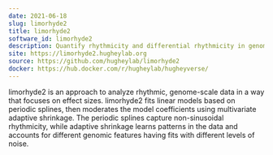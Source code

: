 ```yaml
---
date: 2021-06-18
slug: limorhyde2
title: limorhyde2
software_id: limorhyde2
description: Quantify rhythmicity and differential rhythmicity in genome-scale data
site: https://limorhyde2.hugheylab.org
source: https://github.com/hugheylab/limorhyde2
docker: https://hub.docker.com/r/hugheylab/hugheyverse/
---
```


limorhyde2 is an approach to analyze rhythmic, genome-scale data in a way that focuses on effect sizes. limorhyde2 fits linear models based on periodic splines, then moderates the model coefficients using multivariate adaptive shrinkage. The periodic splines capture non-sinusoidal rhythmicity, while adaptive shrinkage learns patterns in the data and accounts for different genomic features having fits with different levels of noise.
